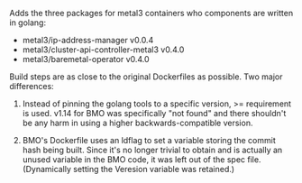 Adds the three packages for metal3 containers who components are written in
golang:

- metal3/ip-address-manager v0.0.4
- metal3/cluster-api-controller-metal3 v0.4.0
- metal3/baremetal-operator v0.4.0

Build steps are as close to the original Dockerfiles as possible. Two major
differences:

1. Instead of pinning the golang tools to a specific version, >= requirement is
used. v1.14 for BMO was specifically "not found" and there shouldn't be any harm
in using a higher backwards-compatible version.

2. BMO's Dockerfile uses an ldflag to set a variable storing the commit hash
being built. Since it's no longer trivial to obtain and is actually an unused
variable in the BMO code, it was left out of the spec file. (Dynamically setting
the Veresion variable was retained.)
